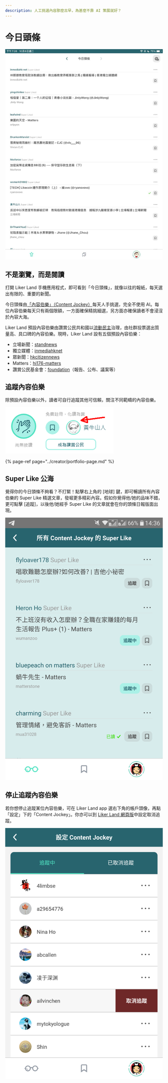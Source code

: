 ```yaml
---
description: 人工挑選內容那麼古早，為甚麼不靠 AI 策展就好？
---
```


# 今日頭條

![Liker Land &#x4ECA;&#x65E5;&#x982D;&#x689D;](../../.gitbook/assets/photo6332505717323442883.jpg)

## 不是瀏覽，而是閱讀

打開 Liker Land 手機應用程式，即可看到「今日頭條」，就像以往的報紙，每天選出有限的、重要的新聞。

今日頭條由[「內容伯樂」（Content Jockey）](https://docs.like.co/v/zh/user-guide/reader/superlike)每天人手挑選，完全不使用 AI。每位內容伯樂每天只有兩個限額，一方面確保精挑細選，另方面亦確保讀者不會浸沒於內容大海。

Liker Land 預設內容伯樂由讚賞公民共和國以[流動民主](https://docs.like.co/v/zh/user-guide/liquid-democracy)治理，由社群投票選出質量高、具口碑的內容伯樂。現時，Liker Land 設有五個預設內容伯樂：

* 立場新聞：[standnews](https://like.co/standnews)
* 獨立媒體：[inmediahknet](https://like.co/inmediahknet)
* 眾新聞：[hkcitizennews](https://like.co/hkcitizennews)
* Matters：[hi176-matters](https://like.co/hi176-matters)
* 讚賞公民基金會：[foundation](https://like.co/foundation)（報告、公布、議案等）

## 追蹤內容伯樂

除預設內容伯樂以外，讀者可自行追蹤其他可信賴，關注不同範疇的內容伯樂。

![&#x9EDE;&#x64CA;&#x8B9A;&#x8CDE;&#x9375;&#x982D;&#x50CF;&#x5373;&#x53EF;&#x8DF3;&#x8F49;&#x81F3;&#x500B;&#x4EBA;&#x4E3B;&#x9801;&#x8FFD;&#x8E64;&#x5167;&#x5BB9;&#x4F2F;&#x6A02;](../../.gitbook/assets/super-like-reader-4.png)

{% page-ref page="../creator/portfolio-page.md" %}

## Super Like 公海 <a id="super-like-world-feed"></a>

覺得你的今日頭條不夠看？不打緊！點擊右上角的 \[地球\] 鍵，即可暢讀所有內容伯樂的 Super Like 精選文章，發堀更多精彩內容。假如你覺得他/她的品味不錯，更可點擊 \[追蹤\]，以後他/她經手 Super Like 的文章就會在你的頭條日報版面出現。

![](../../.gitbook/assets/super-like-reader-3.png)

## 停止追蹤內容伯樂

若你想停止追蹤某位內容伯樂，可在 Liker Land app 選右下角的帳戶頭像，再點「設定」下的「Content Jockey」。你亦可以到 [Liker Land 網頁版](https://liker.land/settings/following/)中設定取消追蹤。

![](../../.gitbook/assets/super-like-reader-2.png)

